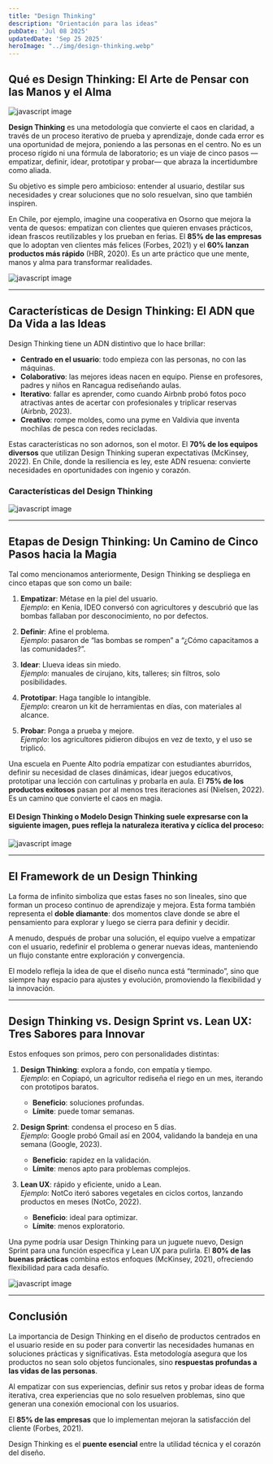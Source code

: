 ```yaml
---
title: "Design Thinking"
description: "Orientación para las ideas"
pubDate: 'Jul 08 2025'
updatedDate: 'Sep 25 2025'
heroImage: "../img/design-thinking.webp"
---
```


## Qué es Design Thinking: El Arte de Pensar con las Manos y el Alma

![javascript image](/img/design-thinking.webp)

**Design Thinking** es una metodología que convierte el caos en claridad, a través de un proceso iterativo de prueba y aprendizaje, donde cada error es una oportunidad de mejora, poniendo a las personas en el centro. No es un proceso rígido ni una fórmula de laboratorio; es un viaje de cinco pasos —empatizar, definir, idear, prototipar y probar— que abraza la incertidumbre como aliada.  

Su objetivo es simple pero ambicioso: entender al usuario, destilar sus necesidades y crear soluciones que no solo resuelvan, sino que también inspiren.  

En Chile, por ejemplo, imagine una cooperativa en Osorno que mejora la venta de quesos: empatizan con clientes que quieren envases prácticos, idean frascos reutilizables y los prueban en ferias. El **85% de las empresas** que lo adoptan ven clientes más felices (Forbes, 2021) y el **60% lanzan productos más rápido** (HBR, 2020). Es un arte práctico que une mente, manos y alma para transformar realidades.

![javascript image](/img/designthinking1.png)

---

## Características de Design Thinking: El ADN que Da Vida a las Ideas

Design Thinking tiene un ADN distintivo que lo hace brillar:  

- **Centrado en el usuario**: todo empieza con las personas, no con las máquinas.  
- **Colaborativo**: las mejores ideas nacen en equipo. Piense en profesores, padres y niños en Rancagua rediseñando aulas.  
- **Iterativo**: fallar es aprender, como cuando Airbnb probó fotos poco atractivas antes de acertar con profesionales y triplicar reservas (Airbnb, 2023).  
- **Creativo**: rompe moldes, como una pyme en Valdivia que inventa mochilas de pesca con redes recicladas.  

Estas características no son adornos, son el motor. El **70% de los equipos diversos** que utilizan Design Thinking superan expectativas (McKinsey, 2022). En Chile, donde la resiliencia es ley, este ADN resuena: convierte necesidades en oportunidades con ingenio y corazón.

### Características del Design Thinking

![javascript image](/img/caractdesignthinking.png)

---

## Etapas de Design Thinking: Un Camino de Cinco Pasos hacia la Magia

Tal como mencionamos anteriormente, Design Thinking se despliega en cinco etapas que son como un baile:

1. **Empatizar**: Métase en la piel del usuario.  
   *Ejemplo*: en Kenia, IDEO conversó con agricultores y descubrió que las bombas fallaban por desconocimiento, no por defectos.  

2. **Definir**: Afine el problema.  
   *Ejemplo*: pasaron de “las bombas se rompen” a “¿Cómo capacitamos a las comunidades?”.  

3. **Idear**: Llueva ideas sin miedo.  
   *Ejemplo*: manuales de cirujano, kits, talleres; sin filtros, solo posibilidades.  

4. **Prototipar**: Haga tangible lo intangible.  
   *Ejemplo*: crearon un kit de herramientas en días, con materiales al alcance.  

5. **Probar**: Ponga a prueba y mejore.  
   *Ejemplo*: los agricultores pidieron dibujos en vez de texto, y el uso se triplicó.  

Una escuela en Puente Alto podría empatizar con estudiantes aburridos, definir su necesidad de clases dinámicas, idear juegos educativos, prototipar una lección con cartulinas y probarla en aula. El **75% de los productos exitosos** pasan por al menos tres iteraciones así (Nielsen, 2022). Es un camino que convierte el caos en magia.  

#### El Design Thinking o Modelo Design Thinking suele expresarse con la siguiente imagen, pues refleja la naturaleza iterativa y cíclica del proceso:

![javascript image](/img/IMAGENdesignthinking.jpg)

---

## El Framework de un Design Thinking

La forma de infinito simboliza que estas fases no son lineales, sino que forman un proceso continuo de aprendizaje y mejora. Esta forma también representa el **doble diamante**: dos momentos clave donde se abre el pensamiento para explorar y luego se cierra para definir y decidir.  

A menudo, después de probar una solución, el equipo vuelve a empatizar con el usuario, redefinir el problema o generar nuevas ideas, manteniendo un flujo constante entre exploración y convergencia.  

El modelo refleja la idea de que el diseño nunca está “terminado”, sino que siempre hay espacio para ajustes y evolución, promoviendo la flexibilidad y la innovación.  

---

## Design Thinking vs. Design Sprint vs. Lean UX: Tres Sabores para Innovar

Estos enfoques son primos, pero con personalidades distintas:  

1. **Design Thinking**: explora a fondo, con empatía y tiempo.  
   *Ejemplo*: en Copiapó, un agricultor rediseña el riego en un mes, iterando con prototipos baratos.  
   - **Beneficio**: soluciones profundas.  
   - **Límite**: puede tomar semanas.  

2. **Design Sprint**: condensa el proceso en 5 días.  
   *Ejemplo*: Google probó Gmail así en 2004, validando la bandeja en una semana (Google, 2023).  
   - **Beneficio**: rapidez en la validación.  
   - **Límite**: menos apto para problemas complejos.  

3. **Lean UX**: rápido y eficiente, unido a Lean.  
   *Ejemplo*: NotCo iteró sabores vegetales en ciclos cortos, lanzando productos en meses (NotCo, 2022).  
   - **Beneficio**: ideal para optimizar.  
   - **Límite**: menos exploratorio.  

Una pyme podría usar Design Thinking para un juguete nuevo, Design Sprint para una función específica y Lean UX para pulirla. El **80% de las buenas prácticas** combina estos enfoques (McKinsey, 2021), ofreciendo flexibilidad para cada desafío.

![javascript image](/img/IMAGENdesignthinking.jpg)

---

## Conclusión

La importancia de Design Thinking en el diseño de productos centrados en el usuario reside en su poder para convertir las necesidades humanas en soluciones prácticas y significativas. Esta metodología asegura que los productos no sean solo objetos funcionales, sino **respuestas profundas a las vidas de las personas**.  

Al empatizar con sus experiencias, definir sus retos y probar ideas de forma iterativa, crea experiencias que no solo resuelven problemas, sino que generan una conexión emocional con los usuarios.  

El **85% de las empresas** que lo implementan mejoran la satisfacción del cliente (Forbes, 2021).  

Design Thinking es el **puente esencial** entre la utilidad técnica y el corazón del diseño.
